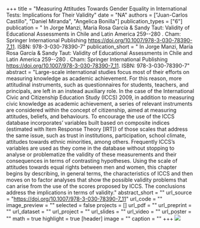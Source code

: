 +++
title = "Measuring Attitudes Towards Gender Equality in International Tests: Implications for Their Validity"
date = "NA"
authors = ["Juan-Carlos Castillo", "Daniel Miranda", "Angelica Bonilla"]
publication_types = ["6"]
publication = " In Jorge Manzi, María Rosa García & Sandy Taut: Validity of Educational Assessments in Chile and Latin America 259--280 . Cham: Springer International Publishing https://doi.org/10.1007/978-3-030-78390-7_11. ISBN: 978-3-030-78390-7"
publication_short = " In Jorge Manzi, María Rosa García & Sandy Taut: Validity of Educational Assessments in Chile and Latin America 259--280 . Cham: Springer International Publishing https://doi.org/10.1007/978-3-030-78390-7_11. ISBN: 978-3-030-78390-7"
abstract = "Large-scale international studies focus most of their efforts on measuring knowledge as academic achievement. For this reason, more attitudinal instruments, such as questionnaires for students, teachers, and principals, are left in an instead auxiliary role. In the case of the International Civic and Citizenship Education Study (ICCS) 2009, in addition to measuring civic knowledge as academic achievement, a series of relevant instruments are considered within the concept of citizenship, aimed at measuring attitudes, beliefs, and behaviours. To encourage the use of the ICCS database incorporates’ variables built based on composite indices (estimated with Item Response Theory [IRT]) of those scales that address the same issue, such as trust in institutions, participation, school climate, attitudes towards ethnic minorities, among others. Frequently ICCS’s variables are used as they come in the database without stopping to analyse or problematize the validity of these measurements and their consequences in terms of contrasting hypotheses. Using the scale of attitudes towards equal rights between men and women, this chapter begins by describing, in general terms, the characteristics of ICCS and then moves on to factor analyses that show the possible validity problems that can arise from the use of the scores proposed by ICCS. The conclusions address the implications in terms of validity."
abstract_short = ""
url_source = "https://doi.org/10.1007/978-3-030-78390-7_11"
url_code = ""
image_preview = ""
selected = false
projects = []
url_pdf = ""
url_preprint = ""
url_dataset = ""
url_project = ""
url_slides = ""
url_video = ""
url_poster = ""
math = true
highlight = true
[header]
image = ""
caption = ""
+++
![](https://media.springernature.com/w306/springer-static/cover-hires/book/978-3-030-78390-7)
